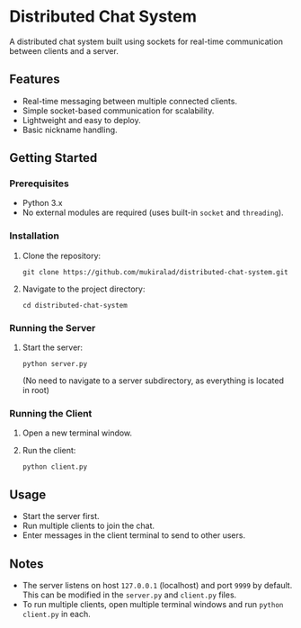 # Distributed Chat System

A distributed chat system built using sockets for real-time communication between clients and a server.

## Features

-   Real-time messaging between multiple connected clients.
-   Simple socket-based communication for scalability.
-   Lightweight and easy to deploy.
-   Basic nickname handling.

## Getting Started

### Prerequisites

-   Python 3.x
-   No external modules are required (uses built-in `socket` and `threading`).

### Installation

1.  Clone the repository:

    ```
    git clone https://github.com/mukiralad/distributed-chat-system.git
    ```

2.  Navigate to the project directory:

    ```
    cd distributed-chat-system
    ```

### Running the Server

1.  Start the server:

    ```
    python server.py
    ```

    (No need to navigate to a server subdirectory, as everything is located in root)

### Running the Client

1.  Open a new terminal window.
2.  Run the client:

    ```
    python client.py
    ```

## Usage

-   Start the server first.
-   Run multiple clients to join the chat.
-   Enter messages in the client terminal to send to other users.

## Notes

-   The server listens on host `127.0.0.1` (localhost) and port `9999` by default.  This can be modified in the `server.py` and `client.py` files.
-   To run multiple clients, open multiple terminal windows and run `python client.py` in each.

